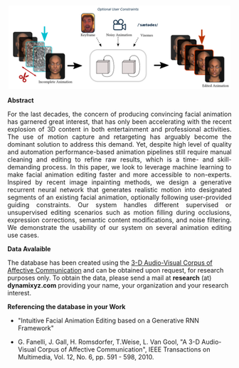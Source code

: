 <p align="center"> 
<img src="./data/front_page.png" width="500">
</p>

**Abstract**

<p align="justify"> For the last decades, the concern of producing convincing facial animation has garnered great interest, that has only been accelerating with the recent explosion of 3D content in both entertainment and professional activities. The use of motion capture and retargeting has arguably become the dominant solution to address this demand. Yet, despite high level of quality and automation performance-based animation pipelines still require manual cleaning and editing to refine raw results, which is a time- and skill-demanding process. In this paper, we look to leverage machine learning to make facial animation editing faster and more accessible to non-experts. Inspired by recent image inpainting methods, we design a generative recurrent neural network that generates realistic motion into designated segments of an existing facial animation, optionally following user-provided guiding constraints. Our system handles different supervised or unsupervised editing scenarios such as motion filling during occlusions, expression corrections, semantic content modifications, and noise filtering. We demonstrate the usability of our system on several animation editing use cases.</p>


**Data Avalaible**

The database has been created using the [3-D Audio-Visual Corpus of Affective Communication](https://data.vision.ee.ethz.ch/cvl/datasets/b3dac2.en.html) and can be obtained upon request, for research purposes only.
To obtain the data, please send a mail at **research** (at) **dynamixyz.com** providing your name, your organization and your research interest.


**Referencing the database in your Work**

- "Intuitive Facial Animation Editing based on a Generative RNN Framework" 

- G. Fanelli, J. Gall, H. Romsdorfer, T.Weise, L. Van Gool, "A 3-D Audio-Visual Corpus of Affective Communication", IEEE Transactions on Multimedia, Vol. 12, No. 6, pp. 591 - 598, 2010.
